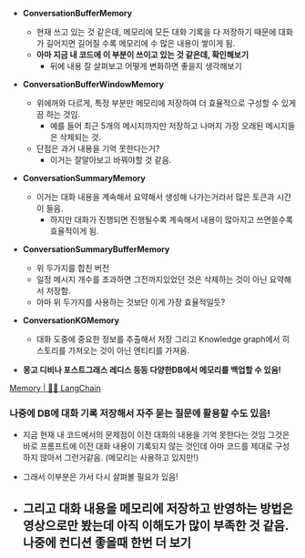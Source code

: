 - **ConversationBufferMemory**
  - 현재 쓰고 있는 것 같은데, 메모리에 모든 대화 기록을 다 저장하기 때문에 대화가 길어지면 길어질 수록 메모리에 수 많은 내용이 쌓이게 됨.
  - **아마 지금 내 코드에 이 부분이 쓰이고 있는 것 같은데, 확인해보기**
    - 뒤에 내용 잘 살펴보고 어떻게 변화하면 좋을지 생각해보기
- **ConversationBufferWindowMemory**
  - 위에꺼와 다르게, 특정 부분만 메모리에 저장하여 더 효율적으로 구성할 수 있게끔 하는 것임.
    - 예를 들어 최근 5개의 메시지까지만 저장하고 나머지 가장 오래된 메시지들은 삭제되는 것.
  - 단점은 과거 내용을 기억 못한다는거?
    - 이거는 잘알아보고 바꿔야할 것 같음.
- **ConversationSummaryMemory**
  - 이거는 대화 내용을 계속해서 요약해서 생성해 나가는거라서 많은 토큰과 시간이 들음.
    - 하지만 대화가 진행되면 진행될수록 계속해서 내용이 많아지고 쓰면쓸수록 효율적이게 됨.
- **ConversationSummaryBufferMemory**
  - 위 두가지를 합친 버전
  - 일정 메시지 개수를 초과하면 그전까지있었던 것은 삭제하는 것이 아닌 요약해서 저장함.
  - 아마 위 두가지를 사용하는 것보단 이게 가장 효율적일듯?
- **ConversationKGMemory**

  - 대화 도중에 중요한 정보를 추출해서 저장 그리고 Knowledge graph에서 히스토리를 가져오는 것이 아닌 엔티티를 가져옴.

- **몽고 디비나 포스트그래스 레디스 등등 다양한DB에서 메모리를 백업할 수 있음!**

[Memory | 🦜️🔗 LangChain](https://python.langchain.com/v0.1/docs/integrations/memory/)

### 나중에 DB에 대화 기록 저장해서 자주 묻는 질문에 활용할 수도 있음!

- 지금 현재 내 코드에서의 문제점이 이전 대화의 내용을 기억 못한다는 것임 그것은 바로 프롬프트에 이전 대화 내용이 기록되지 않는 것인데 아마 코드를 제대로 구성하지 않아서 그런거같음. (메모리는 사용하고 있지만!)
- 그래서 이부분은 가서 다시 살펴볼 필요가 있음!

- 그리고 대화 내용을 메모리에 저장하고 반영하는 방법은 영상으로만 봤는데 아직 이해도가 많이 부족한 것 같음. 나중에 컨디션 좋을때 한번 더 보기
  -
